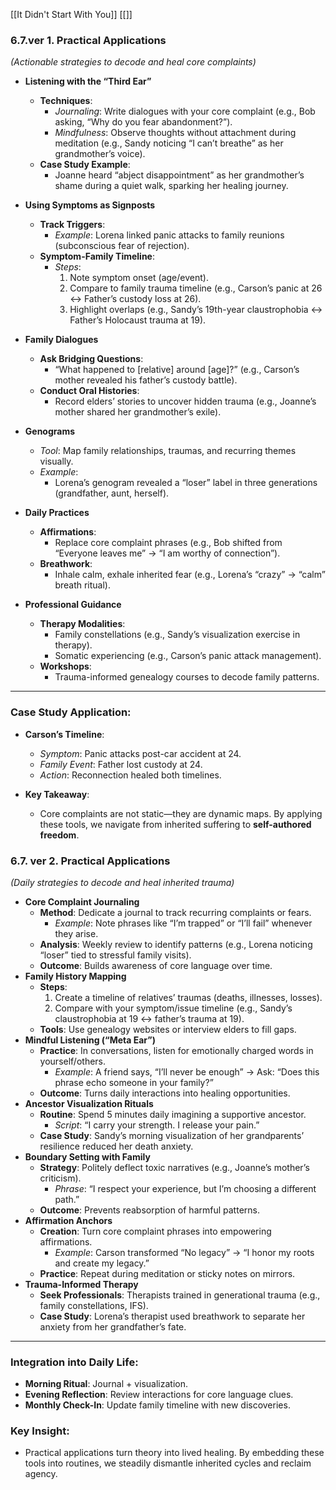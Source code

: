 [[It Didn't Start With You]]
[[]]
### **6.7.ver 1. Practical Applications**

_(Actionable strategies to decode and heal core complaints)_

- **Listening with the “Third Ear”**
    
    - **Techniques**:
        - _Journaling_: Write dialogues with your core complaint (e.g., Bob asking, “Why do you fear abandonment?”).
        - _Mindfulness_: Observe thoughts without attachment during meditation (e.g., Sandy noticing “I can’t breathe” as her grandmother’s voice).
    - **Case Study Example**:
        - Joanne heard “abject disappointment” as her grandmother’s shame during a quiet walk, sparking her healing journey.
- **Using Symptoms as Signposts**
    
    - **Track Triggers**:
        - _Example_: Lorena linked panic attacks to family reunions (subconscious fear of rejection).
    - **Symptom-Family Timeline**:
        - _Steps_:
            1. Note symptom onset (age/event).
            2. Compare to family trauma timeline (e.g., Carson’s panic at 26 ↔ Father’s custody loss at 26).
            3. Highlight overlaps (e.g., Sandy’s 19th-year claustrophobia ↔ Father’s Holocaust trauma at 19).
- **Family Dialogues**
    
    - **Ask Bridging Questions**:
        - “What happened to [relative] around [age]?” (e.g., Carson’s mother revealed his father’s custody battle).
    - **Conduct Oral Histories**:
        - Record elders’ stories to uncover hidden trauma (e.g., Joanne’s mother shared her grandmother’s exile).
- **Genograms**
    
    - _Tool_: Map family relationships, traumas, and recurring themes visually.
    - _Example_:
        - Lorena’s genogram revealed a “loser” label in three generations (grandfather, aunt, herself).
- **Daily Practices**
    
    - **Affirmations**:
        - Replace core complaint phrases (e.g., Bob shifted from “Everyone leaves me” → “I am worthy of connection”).
    - **Breathwork**:
        - Inhale calm, exhale inherited fear (e.g., Lorena’s “crazy” → “calm” breath ritual).
- **Professional Guidance**
    
    - **Therapy Modalities**:
        - Family constellations (e.g., Sandy’s visualization exercise in therapy).
        - Somatic experiencing (e.g., Carson’s panic attack management).
    - **Workshops**:
        - Trauma-informed genealogy courses to decode family patterns.

---

### **Case Study Application**:

- **Carson’s Timeline**:
    - _Symptom_: Panic attacks post-car accident at 24.
    - _Family Event_: Father lost custody at 24.
    - _Action_: Reconnection healed both timelines.

- **Key Takeaway**:  
	- Core complaints are not static—they are dynamic maps. By applying these tools, we navigate from inherited suffering to **self-authored freedom**.

### **6.7. ver 2. Practical Applications**

_(Daily strategies to decode and heal inherited trauma)_

- **Core Complaint Journaling**
    - **Method**: Dedicate a journal to track recurring complaints or fears.
        - _Example_: Note phrases like “I’m trapped” or “I’ll fail” whenever they arise.
    - **Analysis**: Weekly review to identify patterns (e.g., Lorena noticing “loser” tied to stressful family visits).
    - **Outcome**: Builds awareness of core language over time.
- **Family History Mapping**
    - **Steps**:
        1. Create a timeline of relatives’ traumas (deaths, illnesses, losses).
        2. Compare with your symptom/issue timeline (e.g., Sandy’s claustrophobia at 19 ↔ father’s trauma at 19).
    - **Tools**: Use genealogy websites or interview elders to fill gaps.
- **Mindful Listening (“Meta Ear”)**
    - **Practice**: In conversations, listen for emotionally charged words in yourself/others.
        - _Example_: A friend says, “I’ll never be enough” → Ask: “Does this phrase echo someone in your family?”
    - **Outcome**: Turns daily interactions into healing opportunities.
- **Ancestor Visualization Rituals**
    - **Routine**: Spend 5 minutes daily imagining a supportive ancestor.
        - _Script_: “I carry your strength. I release your pain.”
    - **Case Study**: Sandy’s morning visualization of her grandparents’ resilience reduced her death anxiety.
- **Boundary Setting with Family**
    - **Strategy**: Politely deflect toxic narratives (e.g., Joanne’s mother’s criticism).
        - _Phrase_: “I respect your experience, but I’m choosing a different path.”
    - **Outcome**: Prevents reabsorption of harmful patterns.
- **Affirmation Anchors**
    - **Creation**: Turn core complaint phrases into empowering affirmations.
        - _Example_: Carson transformed “No legacy” → “I honor my roots and create my legacy.”
    - **Practice**: Repeat during meditation or sticky notes on mirrors.
- **Trauma-Informed Therapy**
    - **Seek Professionals**: Therapists trained in generational trauma (e.g., family constellations, IFS).
    - **Case Study**: Lorena’s therapist used breathwork to separate her anxiety from her grandfather’s fate.

---

### **Integration into Daily Life**:

- **Morning Ritual**: Journal + visualization.
- **Evening Reflection**: Review interactions for core language clues.
- **Monthly Check-In**: Update family timeline with new discoveries.

### **Key Insight**:  
- Practical applications turn theory into lived healing. By embedding these tools into routines, we steadily dismantle inherited cycles and reclaim agency.